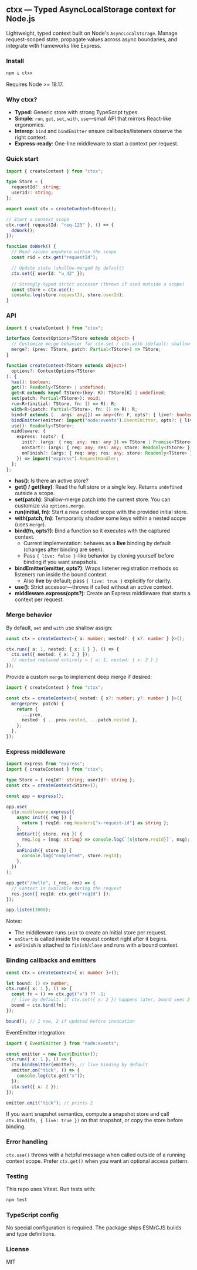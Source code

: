 ## ctxx — Typed AsyncLocalStorage context for Node.js

Lightweight, typed context built on Node's `AsyncLocalStorage`. Manage request-scoped state, propagate values across async boundaries, and integrate with frameworks like Express.

### Install

```bash
npm i ctxx
```

Requires Node >= 18.17.

### Why ctxx?

- **Typed**: Generic store with strong TypeScript types.
- **Simple**: `run`, `get`, `set`, `with`, `use`—small API that mirrors React-like ergonomics.
- **Interop**: `bind` and `bindEmitter` ensure callbacks/listeners observe the right context.
- **Express-ready**: One-line middleware to start a context per request.

### Quick start

```ts
import { createContext } from "ctxx";

type Store = {
  requestId?: string;
  userId?: string;
};

export const ctx = createContext<Store>();

// Start a context scope
ctx.run({ requestId: "req-123" }, () => {
  doWork();
});

function doWork() {
  // Read values anywhere within the scope
  const rid = ctx.get("requestId");

  // Update state (shallow-merged by default)
  ctx.set({ userId: "u_42" });

  // Strongly-typed strict accessor (throws if used outside a scope)
  const store = ctx.use();
  console.log(store.requestId, store.userId);
}
```

### API

```ts
import { createContext } from "ctxx";

interface ContextOptions<TStore extends object> {
  // Customize merge behavior for ctx.set / ctx.with (default: shallow assign)
  merge?: (prev: TStore, patch: Partial<TStore>) => TStore;
}

function createContext<TStore extends object>(
  options?: ContextOptions<TStore>
): {
  has(): boolean;
  get(): Readonly<TStore> | undefined;
  get<K extends keyof TStore>(key: K): TStore[K] | undefined;
  set(patch: Partial<TStore>): void;
  run<R>(initial: TStore, fn: () => R): R;
  with<R>(patch: Partial<TStore>, fn: () => R): R;
  bind<F extends (...args: any[]) => any>(fn: F, opts?: { live?: boolean }): F;
  bindEmitter(emitter: import("node:events").EventEmitter, opts?: { live?: boolean }): void;
  use(): Readonly<TStore>;
  middleware: {
    express: (opts?: {
      init?: (args: { req: any; res: any }) => TStore | Promise<TStore>;
      onStart?: (args: { req: any; res: any; store: Readonly<TStore> }) => void;
      onFinish?: (args: { req: any; res: any; store: Readonly<TStore> }) => void;
    }) => import("express").RequestHandler;
  };
};
```

- **has()**: Is there an active store?
- **get() / get(key)**: Read the full store or a single key. Returns `undefined` outside a scope.
- **set(patch)**: Shallow-merge patch into the current store. You can customize via `options.merge`.
- **run(initial, fn)**: Start a new context scope with the provided initial store.
- **with(patch, fn)**: Temporarily shadow some keys within a nested scope (uses `merge`).
- **bind(fn, opts?)**: Bind a function so it executes with the captured context.
  - Current implementation: behaves as a **live** binding by default (changes after binding are seen).
  - Pass `{ live: false }`-like behavior by cloning yourself before binding if you want snapshots.
- **bindEmitter(emitter, opts?)**: Wraps listener registration methods so listeners run inside the bound context.
  - Also **live** by default; pass `{ live: true }` explicitly for clarity.
- **use()**: Strict accessor—throws if called without an active context.
- **middleware.express(opts?)**: Create an Express middleware that starts a context per request.

### Merge behavior

By default, `set` and `with` use shallow assign:

```ts
const ctx = createContext<{ a: number; nested?: { x?: number } }>();

ctx.run({ a: 1, nested: { x: 1 } }, () => {
  ctx.set({ nested: { x: 2 } });
  // nested replaced entirely → { a: 1, nested: { x: 2 } }
});
```

Provide a custom `merge` to implement deep merge if desired:

```ts
import { createContext } from "ctxx";

const ctx = createContext<{ nested: { x?: number; y?: number } }>({
  merge(prev, patch) {
    return {
      ...prev,
      nested: { ...prev.nested, ...patch.nested },
    };
  },
});
```

### Express middleware

```ts
import express from "express";
import { createContext } from "ctxx";

type Store = { reqId?: string; userId?: string };
const ctx = createContext<Store>();

const app = express();

app.use(
  ctx.middleware.express({
    async init({ req }) {
      return { reqId: req.headers["x-request-id"] as string };
    },
    onStart({ store, req }) {
      req.log = (msg: string) => console.log(`[${store.reqId}]`, msg);
    },
    onFinish({ store }) {
      console.log("completed", store.reqId);
    },
  })
);

app.get("/hello", (_req, res) => {
  // Context is available during the request
  res.json({ reqId: ctx.get("reqId") });
});

app.listen(3000);
```

Notes:
- The middleware runs `init` to create an initial store per request.
- `onStart` is called inside the request context right after it begins.
- `onFinish` is attached to `finish`/`close` and runs with a bound context.

### Binding callbacks and emitters

```ts
const ctx = createContext<{ x: number }>();

let bound: () => number;
ctx.run({ x: 1 }, () => {
  const fn = () => ctx.get("x") ?? -1;
  // live by default: if ctx.set({ x: 2 }) happens later, bound sees 2
  bound = ctx.bind(fn);
});

bound(); // 1 now, 2 if updated before invocation
```

EventEmitter integration:

```ts
import { EventEmitter } from "node:events";

const emitter = new EventEmitter();
ctx.run({ x: 1 }, () => {
  ctx.bindEmitter(emitter); // live binding by default
  emitter.on("tick", () => {
    console.log(ctx.get("x"));
  });
  ctx.set({ x: 2 });
});

emitter.emit("tick"); // prints 2
```

If you want snapshot semantics, compute a snapshot store and call `ctx.bind(fn, { live: true })` on that snapshot, or copy the store before binding.

### Error handling

`ctx.use()` throws with a helpful message when called outside of a running context scope. Prefer `ctx.get()` when you want an optional access pattern.

### Testing

This repo uses Vitest. Run tests with:

```bash
npm test
```

### TypeScript config

No special configuration is required. The package ships ESM/CJS builds and type definitions.

### License

MIT


